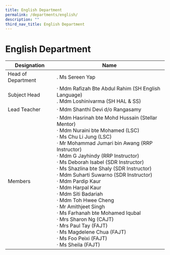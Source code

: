 ```yaml
---
title: English Department
permalink: /departments/english/
description: ""
third_nav_title: English Department
---
```

# English Department

|     Designation    |        Name         |
|------------------|-----------------------------------------------------------------------------------------------------------------------------------------------------------------------------------------------------------------------------------------------------------------------------------------------------------------------------------------------------------------------------------------------------------------------------------------------------------------------------------------------------------------------------------------------------------------------------------------------------------------------------------------------------------------------------------------------------------------------------------------------|
| Head of Department |          . Ms Sereen Yap               |
|    Subject Head    |                     ·    Mdm Rafizah Bte Abdul Rahim  (SH English Language)<br>.    Mdm Loshinivarma (SH HAL &amp; SS)                                    |
|     Lead Teacher   |          ·    Mdm Shanthi Devi d/o Rangasamy<br>        |
|      Members       | ·       Mdm Hasrinah bte Mohd Hussain (Stellar Mentor)<br>·       Mdm Nuraini bte Mohamed (LSC)<br>·       Ms Chu Li Jung (LSC)<br>·       Mr Mohammad Jumari bin Awang (RRP Instructor)<br>·       Mdm G Jayhindy (RRP Instructor)<br>·       Ms Deborah Isabel (SDR Instructor)<br>·       Ms Shazlina bte Shaly (SDR Instructor)<br>·       Mdm Suharti Suwarno (SDR Instructor)<br>·       Mdm Pardip Kaur<br>·       Mdm Harpal Kaur<br>·       Mdm Siti Badariah<br>·       Mdm Toh Hwee Cheng<br>·       Mr Amithjeet Singh<br>·       Ms Farhanah bte Mohamed Iqubal<br>·       Mrs Sharon Ng (CAJT)<br>·       Mrs Paul Tay (FAJT)<br>·       Ms Magdelene Chua (FAJT)<br>·       Ms Foo Peixi (FAJT)<br>·       Ms Sheila (FAJT)  |